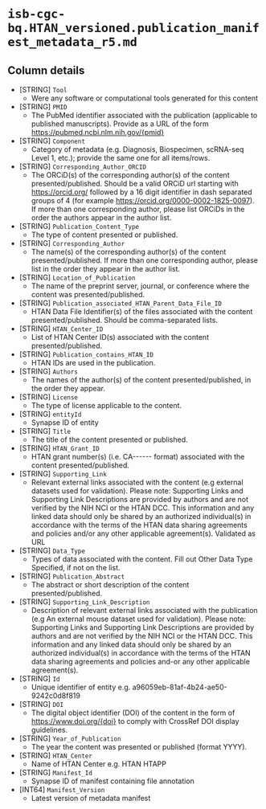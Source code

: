 # `isb-cgc-bq.HTAN_versioned.publication_manifest_metadata_r5.md`

## Column details

* [STRING]    `Tool`
  - Were any software or computational tools generated for this content
* [STRING]    `PMID`
  - The PubMed identifier associated with the publication (applicable to published manuscripts). Provide as a URL of the form https://pubmed.ncbi.nlm.nih.gov/{pmid}
* [STRING]    `Component`
  - Category of metadata (e.g. Diagnosis, Biospecimen, scRNA-seq Level 1, etc.); provide the same one for all items/rows.
* [STRING]    `Corresponding_Author_ORCID`
  - The ORCiD(s) of the corresponding author(s) of the content presented/published. Should be a valid ORCiD url starting with https://orcid.org/ followed by a 16 digit identifier in dash separated groups of 4 (for example https://orcid.org/0000-0002-1825-0097). If more than one corresponding author, please list ORCiDs in the order the authors appear in the author list.
* [STRING]    `Publication_Content_Type`
  - The type of content presented or published.
* [STRING]    `Corresponding_Author`
  - The name(s) of the corresponding author(s) of the content presented/published. If more than one corresponding author, please list in the order they appear in the author list.
* [STRING]    `Location_of_Publication`
  - The name of the preprint server, journal, or conference where the content was presented/published.
* [STRING]    `Publication_associated_HTAN_Parent_Data_File_ID`
  - HTAN Data File Identifier(s) of the files associated with the content presented/published. Should be comma-separated lists.
* [STRING]    `HTAN_Center_ID`
  - List of HTAN Center ID(s) associated with the content presented/published.
* [STRING]    `Publication_contains_HTAN_ID`
  - HTAN IDs are used in the publication.
* [STRING]    `Authors`
  - The names of the author(s) of the content presented/published, in the order they appear.
* [STRING]    `License`
  - The type of license applicable to the content.
* [STRING]    `entityId`
  - Synapse ID of entity
* [STRING]    `Title`
  - The title of the content presented or published.
* [STRING]    `HTAN_Grant_ID`
  - HTAN grant number(s) (i.e. CA------ format) associated with the content presented/published.
* [STRING]    `Supporting_Link`
  - Relevant external links associated with the content (e.g external datasets used for validation). Please note: Supporting Links and Supporting Link Descriptions are provided by authors and are not verified by the NIH NCI or the HTAN DCC. This information and any linked data should only be shared by an authorized individual(s) in accordance with the terms of the HTAN data sharing agreements and policies and/or any other applicable agreement(s). Validated as URL
* [STRING]    `Data_Type`
  - Types of data associated with the content. Fill out Other Data Type Specified, if not on the list.
* [STRING]    `Publication_Abstract`
  - The abstract or short description of the content presented/published.
* [STRING]    `Supporting_Link_Description`
  - Description of relevant external links associated with the publication (e.g An external mouse dataset used for validation). Please note: Supporting Links and Supporting Link Descriptions are provided by authors and are not verified by the NIH NCI or the HTAN DCC. This information and any linked data should only be shared by an authorized individual(s) in accordance with the terms of the HTAN data sharing agreements and policies and-or any other applicable agreement(s).
* [STRING]    `Id`
  - Unique identifier of entity e.g. a96059eb-81af-4b24-ae50-9242c0d8f819
* [STRING]    `DOI`
  - The digital object identifier (DOI) of the content in the form of https://www.doi.org/{doi} to comply with CrossRef DOI display guidelines.
* [STRING]    `Year_of_Publication`
  - The year the content was presented or published (format YYYY).
* [STRING]    `HTAN_Center`
  - Name of HTAN Center e.g. HTAN HTAPP
* [STRING]    `Manifest_Id`
  - Synapse ID of manifest containing file annotation
* [INT64]    `Manifest_Version`
  - Latest version of metadata manifest

